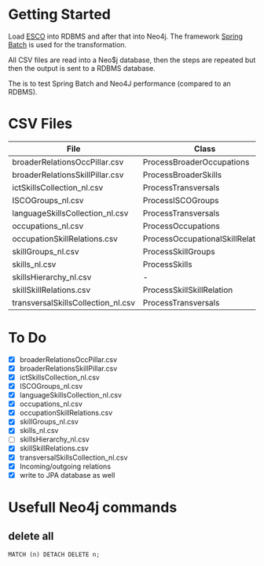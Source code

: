 # Getting Started

Load [ESCO](https://ec.europa.eu/esco/portal/) into RDBMS and after that into Neo4j.
The framework [Spring Batch](https://spring.io/projects/spring-batch) is used for the transformation.

All CSV files are read into a Neo$j database, then the steps are repeated but then the output is sent to
a RDBMS database.

The is to test Spring Batch and Neo4J performance (compared to an RDBMS).

# CSV Files

| File                               | Class                            |
|------------------------------------|----------------------------------|
| broaderRelationsOccPillar.csv      | ProcessBroaderOccupations        |
| broaderRelationsSkillPillar.csv    | ProcessBroaderSkills             |
| ictSkillsCollection_nl.csv         | ProcessTransversals              |
| ISCOGroups_nl.csv                  | ProcessISCOGroups                |
| languageSkillsCollection_nl.csv    | ProcessTransversals              |
| occupations_nl.csv                 | ProcessOccupations               |
| occupationSkillRelations.csv       | ProcessOccupationalSkillRelation |
| skillGroups_nl.csv                 | ProcessSkillGroups               |
| skills_nl.csv                      | ProcessSkills                    |
| skillsHierarchy_nl.csv             | -                                |
| skillSkillRelations.csv            | ProcessSkillSkillRelation        |
| transversalSkillsCollection_nl.csv | ProcessTransversals              |

# To Do

- [x] broaderRelationsOccPillar.csv
- [x] broaderRelationsSkillPillar.csv
- [x] ictSkillsCollection_nl.csv
- [x] ISCOGroups_nl.csv
- [x] languageSkillsCollection_nl.csv
- [x] occupations_nl.csv
- [x] occupationSkillRelations.csv
- [x] skillGroups_nl.csv
- [x] skills_nl.csv
- [ ] skillsHierarchy_nl.csv
- [x] skillSkillRelations.csv
- [x] transversalSkillsCollection_nl.csv
- [x] Incoming/outgoing relations
- [x] write to JPA database as well

# Usefull Neo4j commands

## delete all

``MATCH (n) DETACH DELETE n;``